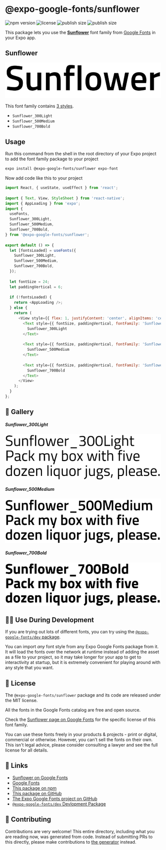 # @expo-google-fonts/sunflower

![npm version](https://flat.badgen.net/npm/v/@expo-google-fonts/sunflower)
![license](https://flat.badgen.net/github/license/expo/google-fonts)
![publish size](https://flat.badgen.net/packagephobia/install/@expo-google-fonts/sunflower)
![publish size](https://flat.badgen.net/packagephobia/publish/@expo-google-fonts/sunflower)

This package lets you use the [**Sunflower**](https://fonts.google.com/specimen/Sunflower) font family from [Google Fonts](https://fonts.google.com/) in your Expo app.

## Sunflower

![Sunflower](./font-family.png)

This font family contains [3 styles](#-gallery).

- `Sunflower_300Light`
- `Sunflower_500Medium`
- `Sunflower_700Bold`

## Usage

Run this command from the shell in the root directory of your Expo project to add the font family package to your project
```sh
expo install @expo-google-fonts/sunflower expo-font
```

Now add code like this to your project
```js
import React, { useState, useEffect } from 'react';

import { Text, View, StyleSheet } from 'react-native';
import { AppLoading } from 'expo';
import {
  useFonts,
  Sunflower_300Light,
  Sunflower_500Medium,
  Sunflower_700Bold,
} from '@expo-google-fonts/sunflower';

export default () => {
  let [fontsLoaded] = useFonts({
    Sunflower_300Light,
    Sunflower_500Medium,
    Sunflower_700Bold,
  });

  let fontSize = 24;
  let paddingVertical = 6;

  if (!fontsLoaded) {
    return <AppLoading />;
  } else {
    return (
      <View style={{ flex: 1, justifyContent: 'center', alignItems: 'center' }}>
        <Text style={{ fontSize, paddingVertical, fontFamily: 'Sunflower_300Light' }}>
          Sunflower_300Light
        </Text>

        <Text style={{ fontSize, paddingVertical, fontFamily: 'Sunflower_500Medium' }}>
          Sunflower_500Medium
        </Text>

        <Text style={{ fontSize, paddingVertical, fontFamily: 'Sunflower_700Bold' }}>
          Sunflower_700Bold
        </Text>
      </View>
    );
  }
};

```

## 🔡 Gallery

##### Sunflower_300Light
![Sunflower_300Light](./Sunflower_300Light.ttf.png)

##### Sunflower_500Medium
![Sunflower_500Medium](./Sunflower_500Medium.ttf.png)

##### Sunflower_700Bold
![Sunflower_700Bold](./Sunflower_700Bold.ttf.png)


## 👩‍💻 Use During Development

If you are trying out lots of different fonts, you can try using the [`@expo-google-fonts/dev` package](https://github.com/expo/google-fonts/tree/master/font-packages/dev#readme).

You can import *any* font style from any Expo Google Fonts package from it. It will load the fonts
over the network at runtime instead of adding the asset as a file to your project, so it may take longer
for your app to get to interactivity at startup, but it is extremely convenient
for playing around with any style that you want.

## 📖 License

The `@expo-google-fonts/sunflower` package and its code are released under the MIT license.

All the fonts in the Google Fonts catalog are free and open source.

Check the [Sunflower page on Google Fonts](https://fonts.google.com/specimen/Sunflower) for the specific license of this font family.

You can use these fonts freely in your products & projects - print or digital, commercial or otherwise. However, you can't sell the fonts on their own. This isn't legal advice, please consider consulting a lawyer and see the full license for all details.

## 🔗 Links

- [Sunflower on Google Fonts](https://fonts.google.com/specimen/Sunflower)
- [Google Fonts](https://fonts.google.com/)
- [This package on npm](https://www.npmjs.com/package/@expo-google-fonts/sunflower)
- [This package on GitHub](https://github.com/expo/google-fonts/tree/master/font-packages/sunflower)
- [The Expo Google Fonts project on GitHub](https://github.com/expo/google-fonts)
- [`@expo-google-fonts/dev` Devlopment Package](https://github.com/expo/google-fonts/tree/master/font-packages/dev)

## 🤝 Contributing

Contributions are very welcome! This entire directory, including what you are reading now, was generated from code. Instead of submitting PRs to this directly, please make contributions to [the generator](https://github.com/expo/google-fonts/tree/master/packages/generator) instead.
